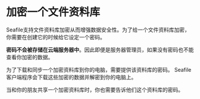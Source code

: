 # 加密一个文件资料库

Seafile支持文件资料库加密从而增强数据安全性。为了给一个文件资料库加密，你需要在创建它的时候给它设定一个密码。

**密码不会被存储在云端服务器中**。因此即便是服务器管理员，如果没有密码也不能查看你加密的数据。

为了下载和同步一个加密资料库到你的电脑，需要提供该资料库的密码。
Seafile客户端程序会下载这些加密的数据并解密到你的电脑上。

当和你的朋友共享一个加密资料库时，你也需要告诉他们这个资料库的密码。
